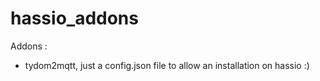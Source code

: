 # hassio_addons
Addons :

- tydom2mqtt, just a config.json file to allow an installation on hassio :)
